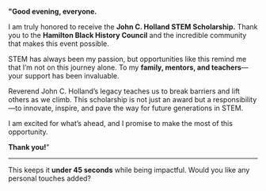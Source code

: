 **"Good evening, everyone.**

I am truly honored to receive the **John C. Holland STEM Scholarship.** Thank you to the **Hamilton Black History Council** and the incredible community that makes this event possible.

STEM has always been my passion, but opportunities like this remind me that I’m not on this journey alone. To my **family, mentors, and teachers**—your support has been invaluable.

Reverend John C. Holland’s legacy teaches us to break barriers and lift others as we climb. This scholarship is not just an award but a responsibility—to innovate, inspire, and pave the way for future generations in STEM.

I am excited for what’s ahead, and I promise to make the most of this opportunity.

**Thank you!**"

---

This keeps it **under 45 seconds** while being impactful. Would you like any personal touches added?